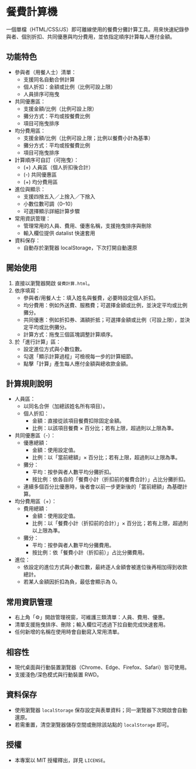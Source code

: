 # 餐費計算機

一個單檔（HTML/CSS/JS）即可離線使用的餐費分攤計算工具。用來快速紀錄參與者、個別折扣、共同優惠與均分費用，並依指定順序計算每人應付金額。

## 功能特色
- 參與者（用餐人士）清單：
  - 支援同名自動合併計算
  - 個人折扣：金額或比例（比例可設上限）
  - 人員排序可拖曳
- 共同優惠區：
  - 支援金額/比例（比例可設上限）
  - 攤分方式：平均或按餐費比例
  - 項目可拖曳排序
- 均分費用區：
  - 支援金額/比例（比例可設上限；比例以餐費小計為基準）
  - 攤分方式：平均或按餐費比例
  - 項目可拖曳排序
- 計算順序可自訂（可拖曳）：
  - (+) 人員區（個人折扣後合計）
  - (-) 共同優惠區
  - (+) 均分費用區
- 進位與顯示：
  - 支援四捨五入／上捨入／下捨入
  - 小數位數可調（0–10）
  - 可選擇顯示詳細計算步驟
- 常用資訊管理：
  - 管理常用的人員、費用、優惠名稱，支援拖曳排序與刪除
  - 輸入欄位提供 datalist 快速套用
- 資料保存：
  - 自動存於瀏覽器 localStorage，下次打開自動還原

## 開始使用
1. 直接以瀏覽器開啟 `餐費計算.html`。
2. 依序填寫：
   - 參與者/用餐人士：填入姓名與餐費，必要時設定個人折扣。
   - 均分費用：例如外送費、服務費；可選擇金額或比例，並決定平均或比例攤分。
   - 共同優惠：例如折扣券、滿額折抵；可選擇金額或比例（可設上限），並決定平均或比例攤分。
   - 計算方式：拖曳三個區塊調整計算順序。
3. 於「進行計算」區：
   - 設定進位方式與小數位數。
   - 勾選「顯示計算過程」可檢視每一步的計算細節。
   - 點擊「計算」產生每人應付金額與總收款金額。

## 計算規則說明
- 人員區：
  - 以同名合併（加總該姓名所有項目）。
  - 個人折扣：
    - 金額：直接從該項目餐費扣除固定金額。
    - 比例：以該項目餐費 × 百分比；若有上限，超過則以上限為準。
- 共同優惠區（-）：
  - 優惠總額：
    - 金額：使用設定值。
    - 比例：以「當前總額」× 百分比；若有上限，超過則以上限為準。
  - 攤分：
    - 平均：按參與者人數平均分攤折扣。
    - 按比例：依各自的「餐費小計（折扣前的餐費合計）」占比分攤折扣。
  - 連續多個百分比優惠時，後者會以前一步更新後的「當前總額」為基礎計算。
- 均分費用區（+）：
  - 費用總額：
    - 金額：使用設定值。
    - 比例：以「餐費小計（折扣前的合計）」× 百分比；若有上限，超過則以上限為準。
  - 攤分：
    - 平均：按參與者人數平均分攤費用。
    - 按比例：依「餐費小計（折扣前）」占比分攤費用。
- 進位：
  - 依設定的進位方式與小數位數，最終逐人金額會被進位後再相加得到收款總計。
  - 若某人金額因折扣為負，最低會顯示為 0。

## 常用資訊管理
- 右上角「⚙️」開啟管理視窗，可維護三類清單：人員、費用、優惠。
- 清單支援拖曳排序、刪除；輸入欄位可透過下拉自動完成快速套用。
- 任何新增的名稱在使用時會自動寫入常用清單。

## 相容性
- 現代桌面與行動裝置瀏覽器（Chrome、Edge、Firefox、Safari）皆可使用。
- 支援淺色/深色模式與行動裝置 RWD。

## 資料保存
- 使用瀏覽器 `localStorage` 保存設定與表單資料；同一瀏覽器下次開啟會自動還原。
- 若需重置，清空瀏覽器儲存空間或刪除該站點的 `localStorage` 即可。

## 授權
- 本專案以 MIT 授權釋出，詳見 `LICENSE`。
